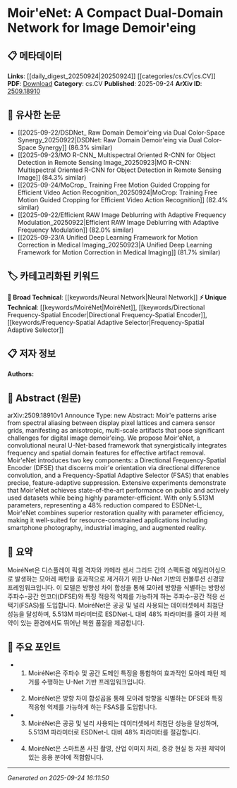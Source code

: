 <!-- KEYWORD_LINKING_METADATA:
{
  "processed_timestamp": "2025-09-24T16:11:50.326820",
  "vocabulary_version": "1.0",
  "selected_keywords": [
    "MoiréNet",
    "Neural Network",
    "Directional Frequency-Spatial Encoder",
    "Frequency-Spatial Adaptive Selector"
  ],
  "rejected_keywords": [],
  "similarity_scores": {
    "MoiréNet": 0.8,
    "Neural Network": 0.85,
    "Directional Frequency-Spatial Encoder": 0.75,
    "Frequency-Spatial Adaptive Selector": 0.78
  },
  "extraction_method": "AI_prompt_based",
  "budget_applied": true,
  "candidates_json": {
    "candidates": [
      {
        "surface": "MoiréNet",
        "canonical": "MoiréNet",
        "aliases": [
          "MoireNet",
          "Moire Net"
        ],
        "category": "unique_technical",
        "rationale": "MoiréNet is a novel framework specifically designed for image demoiréing, representing a unique contribution to the field.",
        "novelty_score": 0.85,
        "connectivity_score": 0.65,
        "specificity_score": 0.9,
        "link_intent_score": 0.8
      },
      {
        "surface": "convolutional neural U-Net-based framework",
        "canonical": "Neural Network",
        "aliases": [
          "U-Net",
          "convolutional neural network"
        ],
        "category": "broad_technical",
        "rationale": "The U-Net architecture is a well-known neural network model, facilitating connections within the broader neural network research community.",
        "novelty_score": 0.4,
        "connectivity_score": 0.9,
        "specificity_score": 0.7,
        "link_intent_score": 0.85
      },
      {
        "surface": "Directional Frequency-Spatial Encoder",
        "canonical": "Directional Frequency-Spatial Encoder",
        "aliases": [
          "DFSE"
        ],
        "category": "unique_technical",
        "rationale": "This component is a novel approach to discerning moiré orientation, offering a unique technical contribution.",
        "novelty_score": 0.78,
        "connectivity_score": 0.6,
        "specificity_score": 0.85,
        "link_intent_score": 0.75
      },
      {
        "surface": "Frequency-Spatial Adaptive Selector",
        "canonical": "Frequency-Spatial Adaptive Selector",
        "aliases": [
          "FSAS"
        ],
        "category": "unique_technical",
        "rationale": "FSAS is a specific innovation for feature-adaptive suppression in image processing, adding unique value to the field.",
        "novelty_score": 0.8,
        "connectivity_score": 0.6,
        "specificity_score": 0.88,
        "link_intent_score": 0.78
      }
    ],
    "ban_list_suggestions": [
      "parameter-efficient",
      "state-of-the-art",
      "extensive experiments"
    ]
  },
  "decisions": [
    {
      "candidate_surface": "MoiréNet",
      "resolved_canonical": "MoiréNet",
      "decision": "linked",
      "scores": {
        "novelty": 0.85,
        "connectivity": 0.65,
        "specificity": 0.9,
        "link_intent": 0.8
      }
    },
    {
      "candidate_surface": "convolutional neural U-Net-based framework",
      "resolved_canonical": "Neural Network",
      "decision": "linked",
      "scores": {
        "novelty": 0.4,
        "connectivity": 0.9,
        "specificity": 0.7,
        "link_intent": 0.85
      }
    },
    {
      "candidate_surface": "Directional Frequency-Spatial Encoder",
      "resolved_canonical": "Directional Frequency-Spatial Encoder",
      "decision": "linked",
      "scores": {
        "novelty": 0.78,
        "connectivity": 0.6,
        "specificity": 0.85,
        "link_intent": 0.75
      }
    },
    {
      "candidate_surface": "Frequency-Spatial Adaptive Selector",
      "resolved_canonical": "Frequency-Spatial Adaptive Selector",
      "decision": "linked",
      "scores": {
        "novelty": 0.8,
        "connectivity": 0.6,
        "specificity": 0.88,
        "link_intent": 0.78
      }
    }
  ]
}
-->

# Moir\'eNet: A Compact Dual-Domain Network for Image Demoir\'eing

## 📋 메타데이터

**Links**: [[daily_digest_20250924|20250924]] [[categories/cs.CV|cs.CV]]
**PDF**: [Download](https://arxiv.org/pdf/2509.18910.pdf)
**Category**: cs.CV
**Published**: 2025-09-24
**ArXiv ID**: [2509.18910](https://arxiv.org/abs/2509.18910)

## 🔗 유사한 논문
- [[2025-09-22/DSDNet_ Raw Domain Demoir\'eing via Dual Color-Space Synergy_20250922|DSDNet: Raw Domain Demoir\'eing via Dual Color-Space Synergy]] (86.3% similar)
- [[2025-09-23/MO R-CNN_ Multispectral Oriented R-CNN for Object Detection in Remote Sensing Image_20250923|MO R-CNN: Multispectral Oriented R-CNN for Object Detection in Remote Sensing Image]] (84.3% similar)
- [[2025-09-24/MoCrop_ Training Free Motion Guided Cropping for Efficient Video Action Recognition_20250924|MoCrop: Training Free Motion Guided Cropping for Efficient Video Action Recognition]] (82.4% similar)
- [[2025-09-22/Efficient RAW Image Deblurring with Adaptive Frequency Modulation_20250922|Efficient RAW Image Deblurring with Adaptive Frequency Modulation]] (82.0% similar)
- [[2025-09-23/A Unified Deep Learning Framework for Motion Correction in Medical Imaging_20250923|A Unified Deep Learning Framework for Motion Correction in Medical Imaging]] (81.7% similar)

## 🏷️ 카테고리화된 키워드
**🧠 Broad Technical**: [[keywords/Neural Network|Neural Network]]
**⚡ Unique Technical**: [[keywords/MoiréNet|MoiréNet]], [[keywords/Directional Frequency-Spatial Encoder|Directional Frequency-Spatial Encoder]], [[keywords/Frequency-Spatial Adaptive Selector|Frequency-Spatial Adaptive Selector]]

## 📋 저자 정보

**Authors:** 

## 📄 Abstract (원문)

arXiv:2509.18910v1 Announce Type: new 
Abstract: Moir\'e patterns arise from spectral aliasing between display pixel lattices and camera sensor grids, manifesting as anisotropic, multi-scale artifacts that pose significant challenges for digital image demoir\'eing. We propose Moir\'eNet, a convolutional neural U-Net-based framework that synergistically integrates frequency and spatial domain features for effective artifact removal. Moir\'eNet introduces two key components: a Directional Frequency-Spatial Encoder (DFSE) that discerns moir\'e orientation via directional difference convolution, and a Frequency-Spatial Adaptive Selector (FSAS) that enables precise, feature-adaptive suppression. Extensive experiments demonstrate that Moir\'eNet achieves state-of-the-art performance on public and actively used datasets while being highly parameter-efficient. With only 5.513M parameters, representing a 48% reduction compared to ESDNet-L, Moir\'eNet combines superior restoration quality with parameter efficiency, making it well-suited for resource-constrained applications including smartphone photography, industrial imaging, and augmented reality.

## 📝 요약

MoiréNet은 디스플레이 픽셀 격자와 카메라 센서 그리드 간의 스펙트럼 에일리어싱으로 발생하는 모아레 패턴을 효과적으로 제거하기 위한 U-Net 기반의 컨볼루션 신경망 프레임워크입니다. 이 모델은 방향성 차이 합성을 통해 모아레 방향을 식별하는 방향성 주파수-공간 인코더(DFSE)와 특징 적응적 억제를 가능하게 하는 주파수-공간 적응 선택기(FSAS)를 도입합니다. MoiréNet은 공공 및 널리 사용되는 데이터셋에서 최첨단 성능을 달성하며, 5.513M 파라미터로 ESDNet-L 대비 48% 파라미터를 줄여 자원 제약이 있는 환경에서도 뛰어난 복원 품질을 제공합니다.

## 🎯 주요 포인트

- 1. MoiréNet은 주파수 및 공간 도메인 특징을 통합하여 효과적인 모아레 패턴 제거를 수행하는 U-Net 기반 프레임워크입니다.
- 2. MoiréNet은 방향 차이 합성곱을 통해 모아레 방향을 식별하는 DFSE와 특징 적응형 억제를 가능하게 하는 FSAS를 도입합니다.
- 3. MoiréNet은 공공 및 널리 사용되는 데이터셋에서 최첨단 성능을 달성하며, 5.513M 파라미터로 ESDNet-L 대비 48% 파라미터를 절감합니다.
- 4. MoiréNet은 스마트폰 사진 촬영, 산업 이미지 처리, 증강 현실 등 자원 제약이 있는 응용 분야에 적합합니다.


---

*Generated on 2025-09-24 16:11:50*